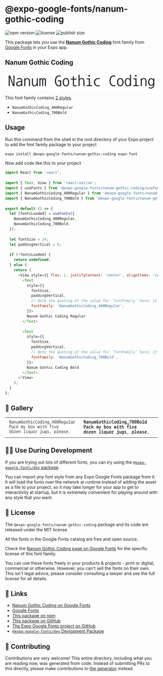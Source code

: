 # @expo-google-fonts/nanum-gothic-coding

![npm version](https://flat.badgen.net/npm/v/@expo-google-fonts/nanum-gothic-coding)
![license](https://flat.badgen.net/github/license/expo/google-fonts)
![publish size](https://flat.badgen.net/packagephobia/install/@expo-google-fonts/nanum-gothic-coding)

This package lets you use the [**Nanum Gothic Coding**](https://fonts.google.com/specimen/Nanum+Gothic+Coding) font family from [Google Fonts](https://fonts.google.com/) in your Expo app.

## Nanum Gothic Coding

![Nanum Gothic Coding](./font-family.png)

This font family contains [2 styles](#-gallery).

- `NanumGothicCoding_400Regular`
- `NanumGothicCoding_700Bold`

## Usage

Run this command from the shell in the root directory of your Expo project to add the font family package to your project
```sh
expo install @expo-google-fonts/nanum-gothic-coding expo-font
```

Now add code like this to your project
```js
import React from 'react';

import { Text, View } from 'react-native';
import { useFonts } from '@expo-google-fonts/nanum-gothic-coding/useFonts';
import { NanumGothicCoding_400Regular } from '@expo-google-fonts/nanum-gothic-coding/400Regular';
import { NanumGothicCoding_700Bold } from '@expo-google-fonts/nanum-gothic-coding/700Bold';

export default () => {
  let [fontsLoaded] = useFonts({
    NanumGothicCoding_400Regular,
    NanumGothicCoding_700Bold,
  });

  let fontSize = 24;
  let paddingVertical = 6;

  if (!fontsLoaded) {
    return undefined;
  } else {
    return (
      <View style={{ flex: 1, justifyContent: 'center', alignItems: 'center' }}>
        <Text
          style={{
            fontSize,
            paddingVertical,
            // Note the quoting of the value for `fontFamily` here; it expects a string!
            fontFamily: 'NanumGothicCoding_400Regular',
          }}>
          Nanum Gothic Coding Regular
        </Text>

        <Text
          style={{
            fontSize,
            paddingVertical,
            // Note the quoting of the value for `fontFamily` here; it expects a string!
            fontFamily: 'NanumGothicCoding_700Bold',
          }}>
          Nanum Gothic Coding Bold
        </Text>
      </View>
    );
  }
};

```

## 🔡 Gallery


||||
|-|-|-|
|![NanumGothicCoding_400Regular](.//400Regular/NanumGothicCoding_400Regular.ttf.png)|![NanumGothicCoding_700Bold](.//700Bold/NanumGothicCoding_700Bold.ttf.png)|||


## 👩‍💻 Use During Development

If you are trying out lots of different fonts, you can try using the [`@expo-google-fonts/dev` package](https://github.com/freeboub/google-fonts/tree/master/font-packages/dev#readme).

You can import *any* font style from any Expo Google Fonts package from it. It will load the fonts
over the network at runtime instead of adding the asset as a file to your project, so it may take longer
for your app to get to interactivity at startup, but it is extremely convenient
for playing around with any style that you want.

## 📖 License

The `@expo-google-fonts/nanum-gothic-coding` package and its code are released under the MIT license.

All the fonts in the Google Fonts catalog are free and open source.

Check the [Nanum Gothic Coding page on Google Fonts](https://fonts.google.com/specimen/Nanum+Gothic+Coding) for the specific license of this font family.

You can use these fonts freely in your products & projects - print or digital, commercial or otherwise. However, you can't sell the fonts on their own. This isn't legal advice, please consider consulting a lawyer and see the full license for all details.

## 🔗 Links

- [Nanum Gothic Coding on Google Fonts](https://fonts.google.com/specimen/Nanum+Gothic+Coding)
- [Google Fonts](https://fonts.google.com/)
- [This package on npm](https://www.npmjs.com/package/@expo-google-fonts/nanum-gothic-coding)
- [This package on GitHub](https://github.com/freeboub/google-fonts/tree/master/font-packages/nanum-gothic-coding)
- [The Expo Google Fonts project on GitHub](https://github.com/freeboub/google-fonts)
- [`@expo-google-fonts/dev` Devlopment Package](https://github.com/freeboub/google-fonts/tree/master/font-packages/dev)

## 🤝 Contributing

Contributions are very welcome! This entire directory, including what you are reading now, was generated from code. Instead of submitting PRs to this directly, please make contributions to [the generator](https://github.com/freeboub/google-fonts/tree/master/packages/generator) instead.
